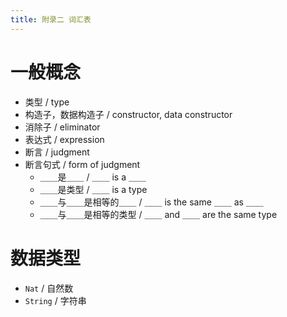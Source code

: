 ```yaml
---
title: 附录二 词汇表
---
```


# 一般概念

- 类型 / type
- 构造子，数据构造子 / constructor, data constructor
- 消除子 / eliminator
- 表达式 / expression
- 断言 / judgment
- 断言句式 / form of judgment
  - ＿＿是＿＿ / ＿＿ is a ＿＿
  - ＿＿是类型 / ＿＿ is a type
  - ＿＿与＿＿是相等的＿＿ / ＿＿ is the same ＿＿ as ＿＿
  - ＿＿与＿＿是相等的类型 / ＿＿ and ＿＿ are the same type

# 数据类型

- `Nat` / 自然数
- `String` / 字符串
